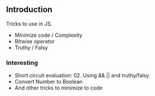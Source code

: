 ## Introduction
Tricks to use in JS. 
* Minimize code / Complexity
* Bitwise operator
* Truthy / Falsy

### Interesting 
* Short circuit evaluation: 02. Using && || and truthy/falsy
* Convert Number to Boolean
* And other tricks to minimize to code